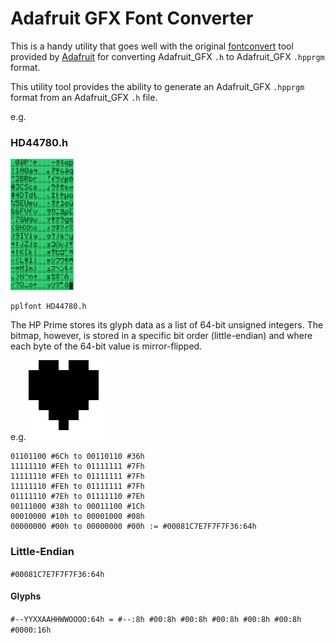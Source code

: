 # Adafruit GFX Font Converter
This is a handy utility that goes well with the original [fontconvert](https://github.com/adafruit/Adafruit-GFX-Library/tree/master/fontconvert) tool provided by [Adafruit](https://www.adafruit.com/) for converting Adafruit_GFX `.h` to Adafruit_GFX `.hpprgm` format.

This utility tool provides the ability to generate an Adafruit_GFX `.hpprgm` format from an Adafruit_GFX `.h` file.

e.g.
### HD44780.h
<img src="https://github.com/Insoft-UK/PrimeSDK/blob/main/assets/HD44780.png" width="20%" >

```
pplfont HD44780.h
```

The HP Prime stores its glyph data as a list of 64-bit unsigned integers. The bitmap, however, is stored in a specific bit order (little-endian) and where each byte of the 64-bit value is mirror-flipped.

e.g.
<img src="https://github.com/Insoft-UK/PrimeSDK/blob/main/assets/Hart.png" width="128" >
```
01101100 #6Ch to 00110110 #36h
11111110 #FEh to 01111111 #7Fh
11111110 #FEh to 01111111 #7Fh
11111110 #FEh to 01111111 #7Fh
01111110 #7Eh to 01111110 #7Eh
00111000 #38h to 00011100 #1Ch
00010000 #10h to 00001000 #08h
00000000 #00h to 00000000 #00h := #00081C7E7F7F7F36:64h
```

### Little-Endian
`#00081C7E7F7F7F36:64h`
#### Glyphs
`#--YYXXAAHHWWOOOO:64h = #--:8h #00:8h #00:8h #00:8h #00:8h #00:8h #0000:16h`

